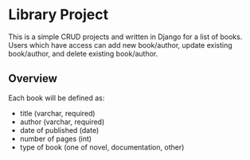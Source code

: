 # Library Project
This is a simple CRUD projects and written in Django for a list of books. Users which have access can add new book/author, update existing book/author, and delete existing book/author.

## Overview
Each book will be defined as:
* title (varchar, required)
* author (varchar, required)
* date of published (date)
* number of pages (int)
* type of book (one of novel, documentation, other)
